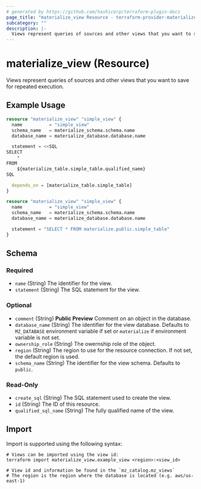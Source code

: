 ```yaml
---
# generated by https://github.com/hashicorp/terraform-plugin-docs
page_title: "materialize_view Resource - terraform-provider-materialize"
subcategory: ""
description: |-
  Views represent queries of sources and other views that you want to save for repeated execution.
---
```


# materialize_view (Resource)

Views represent queries of sources and other views that you want to save for repeated execution.

## Example Usage

```terraform
resource "materialize_view" "simple_view" {
  name          = "simple_view"
  schema_name   = materialize_schema.schema.name
  database_name = materialize_database.database.name

  statement = <<SQL
SELECT
    *
FROM
    ${materialize_table.simple_table.qualified_name}
SQL

  depends_on = [materialize_table.simple_table]
}

resource "materialize_view" "simple_view" {
  name          = "simple_view"
  schema_name   = materialize_schema.schema.name
  database_name = materialize_database.database.name

  statement = "SELECT * FROM materialize.public.simple_table"
}
```

<!-- schema generated by tfplugindocs -->
## Schema

### Required

- `name` (String) The identifier for the view.
- `statement` (String) The SQL statement for the view.

### Optional

- `comment` (String) **Public Preview** Comment on an object in the database.
- `database_name` (String) The identifier for the view database. Defaults to `MZ_DATABASE` environment variable if set or `materialize` if environment variable is not set.
- `ownership_role` (String) The owernship role of the object.
- `region` (String) The region to use for the resource connection. If not set, the default region is used.
- `schema_name` (String) The identifier for the view schema. Defaults to `public`.

### Read-Only

- `create_sql` (String) The SQL statement used to create the view.
- `id` (String) The ID of this resource.
- `qualified_sql_name` (String) The fully qualified name of the view.

## Import

Import is supported using the following syntax:

```shell
# Views can be imported using the view id:
terraform import materialize_view.example_view <region>:<view_id>

# View id and information be found in the `mz_catalog.mz_views`
# The region is the region where the database is located (e.g. aws/us-east-1)
```
